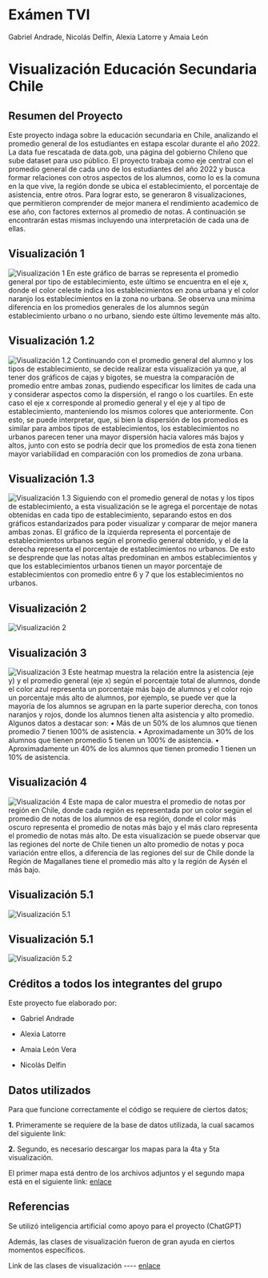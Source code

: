 # Exámen TVI
Gabriel Andrade, Nicolás Delfin, Alexia Latorre y Amaia León  

# Visualización Educación Secundaria Chile
## Resumen del Proyecto
Este proyecto indaga sobre la educación secundaria en Chile, analizando el promedio general de los estudiantes en estapa escolar durante el año 2022. La data fue rescatada de data.gob, una página del gobierno Chileno que sube dataset para uso público. 
El proyecto trabaja como eje central con el promedio general de cada uno de los estudiantes del año 2022 y busca formar relaciones con otros aspectos de los alumnos, como lo es la comuna en la que vive, la región donde se ubica el establecimiento, el porcentaje de asistencia, entre otros. 
Para lograr esto, se generaron 8 visualizaciones, que permitieron comprender de mejor manera el rendimiento academico de ese año, con factores externos al promedio de notas. A continuación se encontrarán estas mismas incluyendo una interpretación de cada una de ellas.

## Visualización 1
![Visualización 1](https://github.com/nicodelfin/TVI/blob/main/Visualizaci%C3%B3n%201.jpg?raw=true)
En este gráfico de barras se representa el promedio general por tipo de establecimiento, este último se encuentra en el eje x, donde el color celeste indica los establecimientos en zona urbana y el color naranjo los establecimientos en la zona no urbana.
Se observa una mínima diferencia en los promedios generales de los alumnos según establecimiento urbano o no urbano, siendo este último levemente más alto.

## Visualización 1.2
![Visualización 1.2](https://github.com/nicodelfin/TVI/blob/main/Visualizaci%C3%B3n%201.2.jpg)
Continuando con el promedio general del alumno y los tipos de establecimiento, se decide realizar esta visualización ya que, al tener dos gráficos de cajas y bigotes, se muestra la comparación de promedio entre ambas zonas, pudiendo especificar los límites de cada una y considerar aspectos como la dispersión, el rango o los cuartiles. En este caso el eje x corresponde al promedio general y el eje y al tipo de establecimiento, manteniendo los mismos colores que anteriormente.
Con esto, se puede interpretar, que, si bien la dispersión de los promedios es similar para ambos tipos de establecimientos, los establecimientos no urbanos parecen tener una mayor dispersión hacia valores más bajos y altos, junto con esto se podría decir que los promedios de esta zona tienen mayor variabilidad en comparación con los promedios de zona urbana.

## Visualización 1.3
![Visualización 1.3](https://github.com/nicodelfin/TVI/blob/main/Visualizaci%C3%B3n%201.3.jpg)
Siguiendo con el promedio general de notas y los tipos de establecimiento, a esta visualización se le agrega el porcentaje de notas obtenidas en cada tipo de establecimiento, separando estos en dos gráficos estandarizados para poder visualizar y comparar de mejor manera ambas zonas. El gráfico de la izquierda representa el porcentaje de establecimientos urbanos según el promedio general obtenido, y el de la derecha representa el porcentaje de establecimientos no urbanos.
De esto se desprende que las notas altas predominan en ambos establecimientos y que los establecimientos urbanos tienen un mayor porcentaje de establecimientos con promedio entre 6 y 7 que los establecimientos no urbanos.


## Visualización 2
![Visualización 2](https://github.com/nicodelfin/TVI/blob/main/Visualizaci%C3%B3n%202.jpg)



## Visualización 3
![Visualización 3](https://github.com/nicodelfin/TVI/blob/main/Visualizaci%C3%B3n%204.jpg)
Este heatmap muestra la relación entre la asistencia (eje y) y el promedio general (eje x) según el porcentaje total de alumnos, donde el color azul representa un porcentaje más bajo de alumnos y el color rojo un porcentaje más alto de alumnos, por ejemplo, se puede ver que la mayoría de los alumnos se agrupan en la parte superior derecha, con tonos naranjos y rojos, donde los alumnos tienen alta asistencia y alto promedio.
Algunos datos a destacar son:
•	Más de un 50% de los alumnos que tienen promedio 7 tienen 100% de asistencia.
•	Aproximadamente un 30% de los alumnos que tienen promedio 5 tienen un 100% de asistencia.
•	Aproximadamente un 40% de los alumnos que tienen promedio 1 tienen un 10% de asistencia.


## Visualización 4
![Visualización 4](https://github.com/nicodelfin/TVI/blob/main/Visualizaci%C3%B3n%203.jpg)
Este mapa de calor muestra el promedio de notas por región en Chile, donde cada región es representada por un color según el promedio de notas de los alumnos de esa región, donde el color más oscuro representa el promedio de notas más bajo y el más claro representa el promedio de notas más alto.
De esta visualización se puede observar que las regiones del norte de Chile tienen un alto promedio de notas y poca variación entre ellos, a diferencia de las regiones del sur de Chile donde la Región de Magallanes tiene el promedio más alto y la región de Aysén el más bajo.

## Visualización 5.1
![Visualización 5.1](https://github.com/nicodelfin/TVI/blob/main/Visualizaci%C3%B3n%205.jpg)

## Visualización 5.1
![Visualización 5.2](https://github.com/nicodelfin/TVI/blob/main/Visualizaci%C3%B3n%205.2.jpg)



## Créditos a todos los integrantes del grupo
Este proyecto fue elaborado por:

* Gabriel Andrade

* Alexia Latorre

* Amaia León Vera

* Nicolás Delfin


## Datos utilizados
Para que funcione correctamente el código se requiere de ciertos datos;

**1.** Primeramente se requiere de la base de datos utilizada, la cual sacamos del siguiente link: 

**2.** Segundo, es necesario descargar los mapas para la 4ta y 5ta visualización.

El primer mapa está dentro de los archivos adjuntos y el segundo mapa está en el siguiente link: [enlace](https://www.bcn.cl/siit/mapas_vectoriales)


## Referencias
Se utilizó inteligencia artificial como apoyo para el proyecto (ChatGPT)

Además, las clases de visualización fueron de gran ayuda en ciertos momentos específicos.

Link de las clases de visualización ---- [enlace](https://github.com/daniopitz/visualizacion/tree/main)











